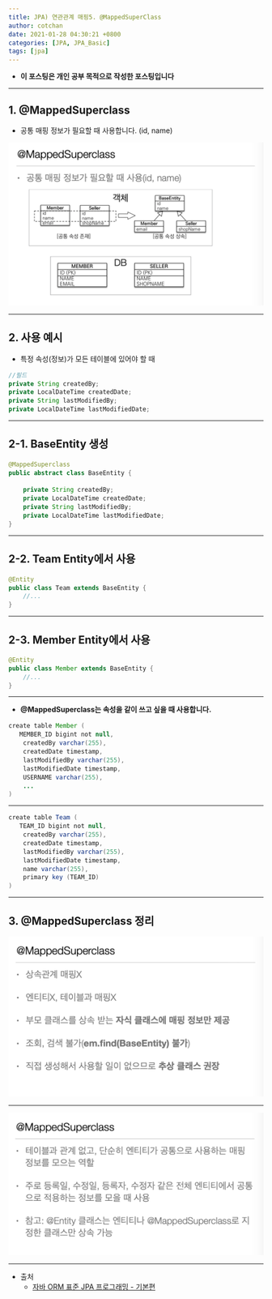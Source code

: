 ```yaml
---
title: JPA) 연관관계 매핑5. @MappedSuperClass
author: cotchan 
date: 2021-01-28 04:30:21 +0800 
categories: [JPA, JPA_Basic]
tags: [jpa] 
---
```


+ **이 포스팅은 개인 공부 목적으로 작성한 포스팅입니다**

---

## 1. @MappedSuperclass

+ 공통 매핑 정보가 필요할 때 사용합니다. (id, name)

![Desktop View](/assets/img/post/jpa/2021-01-28-jpa-association-mapped-super-class-01.png)

---

## 2. 사용 예시

+ 특정 속성(정보)가 모든 테이블에 있어야 할 때 

```java
//필드
private String createdBy;
private LocalDateTime createdDate;
private String lastModifiedBy;
private LocalDateTime lastModifiedDate;
```

---

## 2-1. BaseEntity 생성

```java
@MappedSuperclass
public abstract class BaseEntity {

    private String createdBy;
    private LocalDateTime createdDate;
    private String lastModifiedBy;
    private LocalDateTime lastModifiedDate;
}
```

---

## 2-2. Team Entity에서 사용

```java
@Entity
public class Team extends BaseEntity {
    //...
}
```

---

## 2-3. Member Entity에서 사용

```java
@Entity
public class Member extends BaseEntity {
    //...
}
```

---

+ **@MappedSuperclass는 속성을 같이 쓰고 싶을 때 사용합니다.**

```java
create table Member (
   MEMBER_ID bigint not null,
    createdBy varchar(255),
    createdDate timestamp,
    lastModifiedBy varchar(255),
    lastModifiedDate timestamp,
    USERNAME varchar(255),
    ...	
)
```

---

```java
create table Team (
   TEAM_ID bigint not null,
    createdBy varchar(255),
    createdDate timestamp,
    lastModifiedBy varchar(255),
    lastModifiedDate timestamp,
    name varchar(255),
    primary key (TEAM_ID)
)
```

---

## 3. @MappedSuperclass 정리

![Desktop View](/assets/img/post/jpa/2021-01-28-jpa-association-mapped-super-class-02.png)

---

![Desktop View](/assets/img/post/jpa/2021-01-28-jpa-association-mapped-super-class-03.png)

---

+ 출처
    + [자바 ORM 표준 JPA 프로그래밍 - 기본편](https://www.inflearn.com/course/ORM-JPA-Basic)
